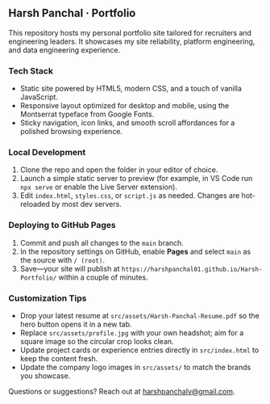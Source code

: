 ## Harsh Panchal · Portfolio

This repository hosts my personal portfolio site tailored for recruiters and engineering leaders. It showcases my site reliability, platform engineering, and data engineering experience.

### Tech Stack
- Static site powered by HTML5, modern CSS, and a touch of vanilla JavaScript.
- Responsive layout optimized for desktop and mobile, using the Montserrat typeface from Google Fonts.
- Sticky navigation, icon links, and smooth scroll affordances for a polished browsing experience.

### Local Development
1. Clone the repo and open the folder in your editor of choice.
2. Launch a simple static server to preview (for example, in VS Code run `npx serve` or enable the Live Server extension).
3. Edit `index.html`, `styles.css`, or `script.js` as needed. Changes are hot-reloaded by most dev servers.

### Deploying to GitHub Pages
1. Commit and push all changes to the `main` branch.
2. In the repository settings on GitHub, enable **Pages** and select `main` as the source with `/ (root)`.
3. Save—your site will publish at `https://harshpanchal01.github.io/Harsh-Portfolio/` within a couple of minutes.

### Customization Tips
- Drop your latest resume at `src/assets/Harsh-Panchal-Resume.pdf` so the hero button opens it in a new tab.
- Replace `src/assets/profile.jpg` with your own headshot; aim for a square image so the circular crop looks clean.
- Update project cards or experience entries directly in `src/index.html` to keep the content fresh.
- Update the company logo images in `src/assets/` to match the brands you showcase.

Questions or suggestions? Reach out at [harshpanchalv@gmail.com](mailto:harshpanchalv@gmail.com).
